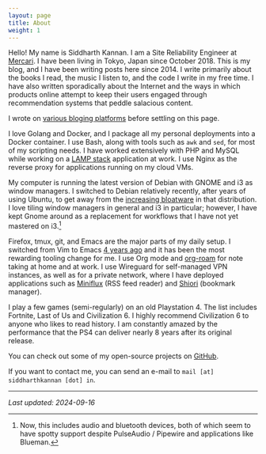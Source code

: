 ```yaml
---
layout: page
title: About
weight: 1
---
```


Hello! My name is Siddharth Kannan. I am a Site Reliability Engineer at [Mercari](https://www.mercari.com/). I have been living
in Tokyo, Japan since October 2018. This is my blog, and I have been writing posts here
since 2014. I write primarily about the books I read, the music I listen to, and the code I write in
my free time. I have also written sporadically about the Internet and the ways in which products
online attempt to keep their users engaged through recommendation systems that peddle salacious
content.

I wrote on [various bloging platforms](https://blog.siddharthkannan.in/2017/03/26/day-37) before settling on this page.

I love Golang and Docker, and I package all my personal deployments into a Docker container. I use
Bash, along with tools such as `awk` and `sed`, for most of my scripting needs. I have worked
extensively with PHP and MySQL while working on a [LAMP stack](https://en.wikipedia.org/wiki/LAMP_(software_bundle)) application at work. I use Nginx as the
reverse proxy for applications running on my cloud VMs.

My computer is running the latest version of Debian with GNOME and i3 as window managers. I switched
to Debian relatively recently, after years of using Ubuntu, to get away from the [increasing
bloatware](https://gist.github.com/NickSeagull/ed43a80db6a54d69ded3e18f8babaf19) in that distribution. I love tiling window managers in general and i3 in particular;
however, I have kept Gnome around as a replacement for workflows that I have not yet mastered on
i3.[^1]

Firefox, tmux, git, and Emacs are the major parts of my daily setup. I switched from Vim to Emacs [4
years ago](https://blog.siddharthkannan.in/2020/07/08/vim-and-emacs) and it has been the most rewarding tooling change for me. I use Org mode and [org-roam](https://github.com/org-roam/org-roam) for
note taking at home and at work. I use Wireguard for self-managed VPN instances, as well as for a
private network, where I have deployed applications such as [Miniflux](https://github.com/miniflux/v2) (RSS feed reader) and [Shiori](https://github.com/go-shiori/shiori)
(bookmark manager).

I play a few games (semi-regularly) on an old Playstation 4. The list includes Fortnite, Last of Us
and Civilization 6. I highly recommend Civilization 6 to anyone who likes to read history. I am
constantly amazed by the performance that the PS4 can deliver nearly 8 years after its original
release.

You can check out some of my open-source projects on [GitHub](https://github.com/icyflame).

If you want to contact me, you can send an e-mail to `mail [at] siddharthkannan [dot] in`.

---

_Last updated: 2024-09-16_

[^1]: Now, this includes audio and bluetooth devices, both of which seem to have spotty support despite PulseAudio / Pipewire and applications like Blueman.
